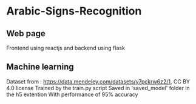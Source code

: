 # Arabic-Signs-Recognition

## Web page
Frontend using reactjs and backend using flask

## Machine learning
Dataset from : https://data.mendeley.com/datasets/y7pckrw6z2/1, CC BY 4.0 license
Trained by the train.py script
Saved in 'saved_model' folder in the h5 extention
With performance of 95% accuracy
